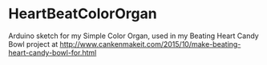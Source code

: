 # HeartBeatColorOrgan
Arduino sketch for my Simple Color Organ, used in my Beating Heart Candy Bowl project at http://www.cankenmakeit.com/2015/10/make-beating-heart-candy-bowl-for.html
